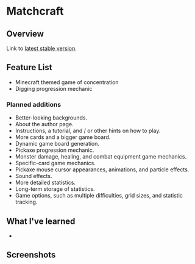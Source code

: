# Matchcraft

## Overview



Link to [latest stable version](http://staging.matchcraft.timhoristjr.com).

## Feature List

  * Minecraft themed game of concentration
  * Digging progression mechanic

### Planned additions

  * Better-looking backgrounds.
  * About the author page.
  * Instructions, a tutorial, and / or other hints on how to play.
  * More cards and a bigger game board.
  * Dynamic game board generation.
  * Pickaxe progression mechanic.
  * Monster damage, healing, and combat equipment game mechanics.
  * Specific-card game mechanics.
  * Pickaxe mouse cursor appearances, animations, and particle effects.
  * Sound effects.
  * More detailed statistics.
  * Long-term storage of statistics.
  * Game options, such as multiple difficulties, grid sizes, and statistic tracking.

## What I've learned

  *

## Screenshots

